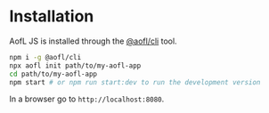 # Installation

AofL JS is installed through the [@aofl/cli](https://www.npmjs.com/package/@aofl/cli) tool.

```bash
npm i -g @aofl/cli
npx aofl init path/to/my-aofl-app
cd path/to/my-aofl-app
npm start # or npm run start:dev to run the development version
```

In a browser go to `http://localhost:8080`.
